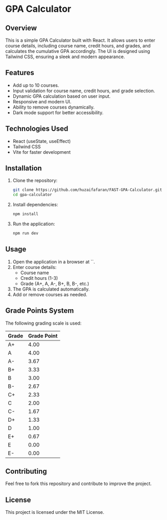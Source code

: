 # GPA Calculator

## Overview
This is a simple GPA Calculator built with React. It allows users to enter course details, including course name, credit hours, and grades, and calculates the cumulative GPA accordingly. The UI is designed using Tailwind CSS, ensuring a sleek and modern appearance.

## Features
- Add up to 10 courses.
- Input validation for course name, credit hours, and grade selection.
- Dynamic GPA calculation based on user input.
- Responsive and modern UI.
- Ability to remove courses dynamically.
- Dark mode support for better accessibility.

## Technologies Used
- React (useState, useEffect)
- Tailwind CSS
- Vite for faster development

## Installation

1. Clone the repository:
   ```sh
   git clone https://github.com/huzaifafaran/FAST-GPA-Calculator.git
   cd gpa-calculator
   ```

2. Install dependencies:
   ```sh
   npm install
   ```

3. Run the application:
   ```sh
   npm run dev
   ```

## Usage

1. Open the application in a browser at ``.
2. Enter course details:
   - Course name
   - Credit hours (1-3)
   - Grade (A+, A, A-, B+, B, B-, etc.)
3. The GPA is calculated automatically.
4. Add or remove courses as needed.

## Grade Points System
The following grading scale is used:

| Grade | Grade Point |
|-------|------------|
| A+    | 4.00       |
| A     | 4.00       |
| A-    | 3.67       |
| B+    | 3.33       |
| B     | 3.00       |
| B-    | 2.67       |
| C+    | 2.33       |
| C     | 2.00       |
| C-    | 1.67       |
| D+    | 1.33       |
| D     | 1.00       |
| E+    | 0.67       |
| E     | 0.00       |
| E-    | 0.00       |

## Contributing
Feel free to fork this repository and contribute to improve the project.

## License
This project is licensed under the MIT License.
